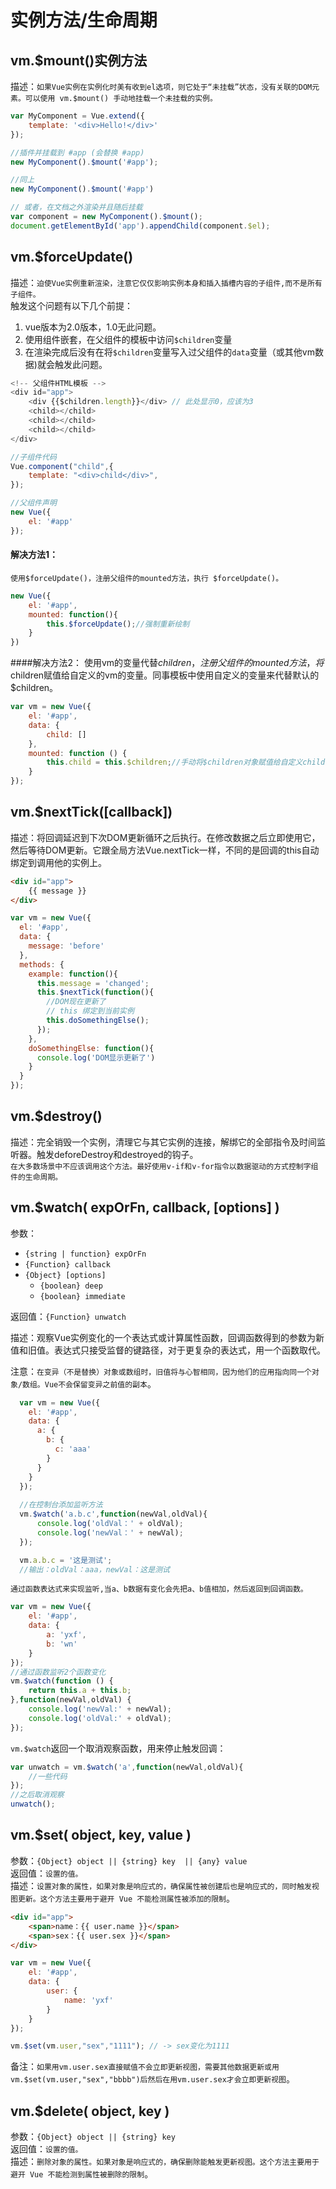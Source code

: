 # 实例方法/生命周期

## vm.$mount()实例方法
描述：`如果Vue实例在实例化时美有收到el选项，则它处于“未挂载”状态，没有关联的DOM元素。可以使用 vm.$mount() 手动地挂载一个未挂载的实例。`

```javascript
var MyComponent = Vue.extend({
	template: '<div>Hello!</div>'
});

//插件并挂载到 #app (会替换 #app)
new MyComponent().$mount('#app');

//同上
new MyComponent().$mount('#app')

// 或者，在文档之外渲染并且随后挂载
var component = new MyComponent().$mount();
document.getElementById('app').appendChild(component.$el);
```

## vm.$forceUpdate()
描述：`迫使Vue实例重新渲染，注意它仅仅影响实例本身和插入插槽内容的子组件,而不是所有子组件。`<br>
触发这个问题有以下几个前提：<br>
1. vue版本为2.0版本，1.0无此问题。<br>
2. 使用组件嵌套，在父组件的模板中访问`$children`变量<br>
3. 在渲染完成后没有在将`$children`变量写入过父组件的`data`变量（或其他vm数据)就会触发此问题。

```javascript
<!-- 父组件HTML模板 -->
<div id="app">
	<div {{$children.length}}</div> // 此处显示0，应该为3 
	<child></child>
	<child></child>
	<child></child>
</div>

//子组件代码
Vue.component("child",{
	template: "<div>child</div>",
});

//父组件声明
new Vue({
	el: '#app'
});
```
#### 解决方法1：
`使用$forceUpdate()，注册父组件的mounted方法，执行 $forceUpdate()。`

```javascript
new Vue({
	el: '#app',
	mounted: function(){
		this.$forceUpdate();//强制重新绘制
	}
})
```
####解决方法2：
使用vm的变量代替$children，注册父组件的mounted方法，将$children赋值给自定义的vm的变量。同事模板中使用自定义的变量来代替默认的$children。

```javascript
var vm = new Vue({
	el: '#app',
	data: {
		child: []
	},
	mounted: function () {
		this.child = this.$children;//手动将$children对象赋值给自定义child变量
	}
});
```



## vm.$nextTick([callback])
描述：将回调延迟到下次DOM更新循环之后执行。在修改数据之后立即使用它，然后等待DOM更新。它跟全局方法Vue.nextTick一样，不同的是回调的this自动绑定到调用他的实例上。
```html
<div id="app">
	{{ message }}
</div>
```
```javascript
var vm = new Vue({
  el: '#app',
  data: {
    message: 'before'
  },
  methods: {
    example: function(){
      this.message = 'changed';
      this.$nextTick(function(){
        //DOM现在更新了
        // this 绑定到当前实例
        this.doSomethingElse();
      });
    },
    doSomethingElse: function(){
      console.log('DOM显示更新了')
    }
  }
});
```



## vm.$destroy()
描述：完全销毁一个实例，清理它与其它实例的连接，解绑它的全部指令及时间监听器。触发deforeDestroy和destroyed的钩子。<br>
`在大多数场景中不应该调用这个方法。最好使用v-if和v-for指令以数据驱动的方式控制字组件的生命周期。`




## vm.$watch( expOrFn, callback, [options] )
参数：
- `{string | function} expOrFn`
- `{Function} callback`
- `{Object} [options]`
  - `{boolean} deep`
  - `{boolean} immediate`

返回值：`{Function} unwatch`

描述：观察Vue实例变化的一个表达式或计算属性函数，回调函数得到的参数为新值和旧值。表达式只接受监督的键路径，对于更复杂的表达式，用一个函数取代。

注意：`在变异（不是替换）对象或数组时，旧值将与心智相同，因为他们的应用指向同一个对象/数组。Vue不会保留变异之前值的副本`。
```javascript
  var vm = new Vue({
    el: '#app',
    data: {
      a: {
        b: {
          c: 'aaa'
        }
      }
    }
  });
  
  //在控制台添加监听方法
  vm.$watch('a.b.c',function(newVal,oldVal){
      console.log('oldVal：' + oldVal);
      console.log('newVal：' + newVal);
  });

  vm.a.b.c = '这是测试';
  //输出：oldVal：aaa，newVal：这是测试
```
`通过函数表达式来实现监听,当a、b数据有变化会先把a、b值相加，然后返回到回调函数。`
```javascript
var vm = new Vue({
	el: '#app',
	data: {
		a: 'yxf',
		b: 'wn'
	}
});
//通过函数监听2个函数变化
vm.$watch(function () {
	return this.a + this.b;
},function(newVal,oldVal) {
	console.log('newVal:' + newVal);
	console.log('oldVal:' + oldVal);
});
```
`vm.$watch`返回一个取消观察函数，用来停止触发回调：
```javascript
var unwatch = vm.$watch('a',function(newVal,oldVal){
	//一些代码
});
//之后取消观察
unwatch();
```


## vm.$set( object, key, value )
参数：`{Object} object || {string} key  || {any} value`<br>
返回值：`设置的值。`<br>
描述：`设置对象的属性，如果对象是响应式的，确保属性被创建后也是响应式的，同时触发视图更新。这个方法主要用于避开 Vue 不能检测属性被添加的限制`。
```html
<div id="app">
	<span>name：{{ user.name }}</span>
	<span>sex：{{ user.sex }}</span>
</div>
```
```javascript
var vm = new Vue({
	el: '#app',
	data: {
		user: {
			name: 'yxf'
		}
	}
});

vm.$set(vm.user,"sex","1111"); // -> sex变化为1111
```
备注：`如果用vm.user.sex直接赋值不会立即更新视图，需要其他数据更新或用vm.$set(vm.user,"sex","bbbb")后然后在用vm.user.sex才会立即更新视图`。



## vm.$delete( object, key )
参数：`{Object} object || {string} key`<br>
返回值：`设置的值。`<br>
描述：`删除对象的属性。如果对象是响应式的，确保删除能触发更新视图。这个方法主要用于避开 Vue 不能检测到属性被删除的限制`。